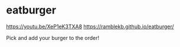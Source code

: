 # eatburger
https://youtu.be/XeP1eK3TXA8
https://ramblekb.github.io/eatburger/

Pick and add your burger to the order!
